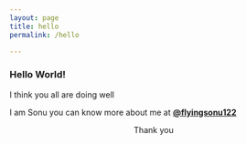 ```yaml
---
layout: page
title: hello
permalink: /hello

---
```


### Hello World!

I think you all are doing well


I am Sonu you can know more about me at **[@flyingsonu122](https://github.com/flyingsonu122)**

<p style="text-align:center">Thank you <p>